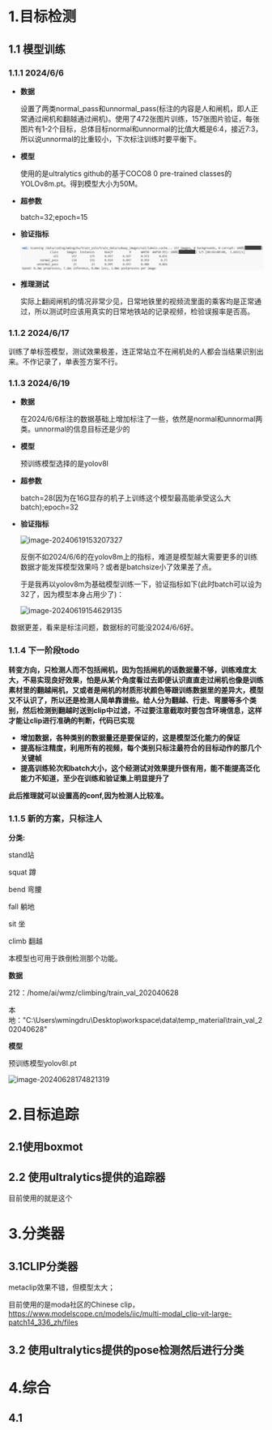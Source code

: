 # 1.目标检测

## 1.1 模型训练

### 1.1.1 2024/6/6

- **数据**

  设置了两类normal_pass和unnormal_pass(标注的内容是人和闸机，即人正常通过闸机和翻越通过闸机)。使用了472张图片训练，157张图片验证，每张图片有1-2个目标，总体目标normal和unnormal的比值大概是6:4，接近7:3，所以说unnormal的比重较小，下次标注训练时要平衡下。

- **模型**

  使用的是ultralytics github的基于COCO8 0 pre-trained classes的YOLOv8m.pt。得到模型大小为50M。

- **超参数**

  batch=32;epoch=15

- **验证指标**

  ![1](record.assets/1.png)

- **推理测试**

  实际上翻阅闸机的情况非常少见，日常地铁里的视频流里面的乘客均是正常通过，所以测试时应该用真实的日常地铁站的记录视频，检验误报率是否高。

### 1.1.2 2024/6/17

训练了单标签模型，测试效果极差，连正常站立不在闸机处的人都会当结果识别出来。不作记录了，单表签方案不行。

### 1.1.3 2024/6/19

- **数据**

  在2024/6/6标注的数据基础上增加标注了一些，依然是normal和unnormal两类。unnormal的信息目标还是少的

- **模型**

  预训练模型选择的是yolov8l

- **超参数**

  batch=28(因为在16G显存的机子上训练这个模型最高能承受这么大batch);epoch=32

- **验证指标**

  ![image-20240619153207327](subway_record.assets/image-20240619153207327.png)

  反倒不如2024/6/6的在yolov8m上的指标，难道是模型越大需要更多的训练数据才能发挥模型效果吗？或者是batchsize小了效果差了点。

  于是我再以yolov8m为基础模型训练一下，验证指标如下(此时batch可以设为32了，因为模型本身占用少了)：

  ![image-20240619154629135](subway_record.assets/image-20240619154629135.png)

​		数据更差，看来是标注问题，数据标的可能没2024/6/6好。

### 1.1.4 下一阶段todo

**转变方向，只检测人而不包括闸机，因为包括闸机的话数据量不够，训练难度太大，不易实现良好效果，怕是从某个角度看过去即便认识直直走过闸机也像是训练素材里的翻越闸机，又或者是闸机的材质形状颜色等跟训练数据里的差异大，模型又不认识了，所以还是检测人简单靠谱些。给人分为翻越、行走、弯腰等多个类别，然后检测到翻越时送到clip中过滤，不过要注意截取时要包含环境信息，这样才能让clip进行准确的判断，代码已实现**

- **增加数据，各种类别的数据量还是要保证的，这是模型泛化能力的保证**
- **提高标注精度，利用所有的视频，每个类别只标注最符合的目标动作的那几个关键帧**
- **提高训练轮次和batch大小，这个经测试对效果提升很有用，能不能提高泛化能力不知道，至少在训练和验证集上明显提升了**

**此后推理就可以设置高的conf,因为检测人比较准。**

### 1.1.5 新的方案，只标注人

**分类:**

stand站

squat 蹲

bend 弯腰

fall 躺地

sit 坐

climb 翻越

本模型也可用于跌倒检测那个功能。

**数据**

212：/home/ai/wmz/climbing/train_val_202040628 

本地："C:\Users\wmingdru\Desktop\workspace\data\temp_material\train_val_202040628"

**模型**

预训练模型yolov8l.pt

![image-20240628174821319](climbing.assets/image-20240628174821319.png)

# 2.目标追踪

## 2.1使用boxmot

## 2.2 使用ultralytics提供的追踪器

目前使用的就是这个

# 3.分类器

## 3.1CLIP分类器

metaclip效果不错，但模型太大；

目前使用的是moda社区的Chinese clip，https://www.modelscope.cn/models/iic/multi-modal_clip-vit-large-patch14_336_zh/files

## 3.2 使用ultralytics提供的pose检测然后进行分类



# 4.综合

## 4.1 





